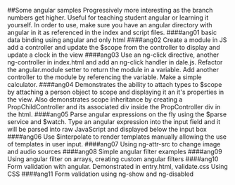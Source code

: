 ##Some angular samples
Progressively more interesting as the branch numbers get higher. Useful for teaching student angular or learning it yourself.
In order to use, make sure you have an angular directory with angular in it as referenced in the index and script files.
####ang01
basic data binding using angular and only html
####ang02
Create a module in JS add a controller and update the $scope from the controller to display and update a clock in the view
####ang03
Use an ng-click directive, another ng-controller in index.html and add an ng-click handler in dale.js. Refactor the angular.module setter to return the module in a variable. Add another controller to the module by referencing the variable. Make a simple calculator.
####ang04
Demonstrates the ability to attach types to $scope by attaching a person object to scope and displaying it an it's properties in the view. Also demonstrates scope inheritance by creating a PropChildController and its associated div inside the PropController div in the html.
####ang05
Parse angular expressions on the fly using the $parse service and $watch. Type an angular expression into the input field and it will be parsed into raw JavaScript and displayed below the input box
####ang06
Use $interpolate to render templates manually allowing the use of templates in user input.
####ang07
Using ng-attr-src to change image and audio sources
####ang08
Simple angular filter examples
####ang09
Using angular filter on arrays, creating custom angular filters
####ang10
Form validation with angular.
Demonstrated in entry.html, validate.css Using CSS
####ang11
Form validation using ng-show and ng-disabled
